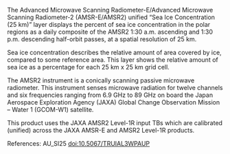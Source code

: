 The Advanced Microwave Scanning Radiometer-E/Advanced Microwave Scanning Radiometer-2 (AMSR-E/AMSR2) unified “Sea Ice Concentration (25 km)” layer displays the percent of sea ice concentration in the polar regions as a daily composite of the AMSR2 1:30 a.m. ascending and 1:30 p.m. descending half-orbit passes, at a spatial resolution of 25 km.

Sea ice concentration describes the relative amount of area covered by ice, compared to some reference area. This layer shows the relative amount of sea ice as a percentage for each 25 km x 25 km grid cell.

The AMSR2 instrument is a conically scanning passive microwave radiometer. This instrument senses microwave radiation for twelve channels and six frequencies ranging from 6.9 GHz to 89 GHz on board the Japan Aerospace Exploration Agency (JAXA) Global Change Observation Mission – Water 1 (GCOM-W1) satellite.

This product uses the JAXA AMSR2 Level-1R input TBs which are calibrated (unified) across the JAXA AMSR-E and AMSR2 Level-1R products.

References: AU_SI25 [doi:10.5067/TRUIAL3WPAUP](https://doi.org/10.5067/TRUIAL3WPAUP)
